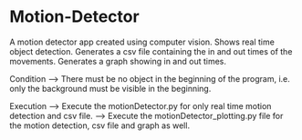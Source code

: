 # Motion-Detector

A motion detector app created using computer vision.
Shows real time object detection.
Generates a csv file containing the in and out times of the movements.
Generates a graph showing in and out times.

Condition --> There must be no object in the beginning of the program, i.e. only the background must be visible in the beginning.

Execution --> Execute the motionDetector.py for only real time motion detection and csv file.
          --> Execute the motionDetector_plotting.py file for the motion detection, csv file and graph as well.
